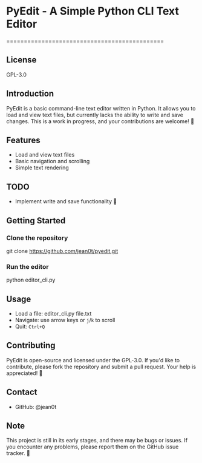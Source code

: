 # PyEdit - A Simple Python CLI Text Editor
=============================================

## License
GPL-3.0

## Introduction
PyEdit is a basic command-line text editor written in Python. It allows you to load and view text files, but currently lacks the ability to write and save changes. This is a work in progress, and your contributions are welcome! 🤝

## Features
* Load and view text files
* Basic navigation and scrolling
* Simple text rendering

## TODO
* Implement write and save functionality 📝

## Getting Started
### Clone the repository
git clone https://github.com/jean0t/pyedit.git

### Run the editor
python editor_cli.py

## Usage
* Load a file: editor_cli.py file.txt
* Navigate: use arrow keys or `j`/`k` to scroll
* Quit: `Ctrl+Q`

## Contributing
PyEdit is open-source and licensed under the GPL-3.0. If you'd like to contribute, please fork the repository and submit a pull request. Your help is appreciated! 🙏

## Contact
* GitHub: @jean0t

## Note
This project is still in its early stages, and there may be bugs or issues. If you encounter any problems, please report them on the GitHub issue tracker. 🐛
